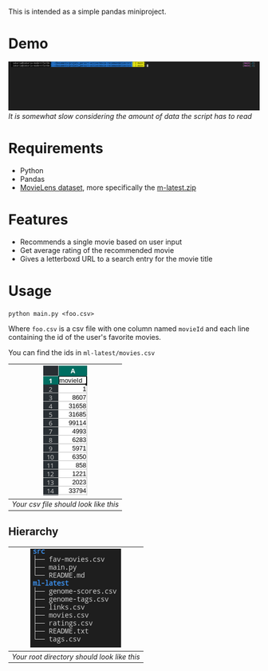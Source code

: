 This is intended as a simple pandas miniproject.

# Demo

![](ressources/demo_speed.gif)
*It is somewhat slow considering the amount of data the script has to read* 

# Requirements

- Python
- Pandas
- [MovieLens dataset](https://grouplens.org/datasets/movielens/), more specifically the [m-latest.zip](https://files.grouplens.org/datasets/movielens/ml-latest.zip)


# Features

- Recommends a single movie based on user input
- Get average rating of the recommended movie
- Gives a letterboxd URL to a search entry for the movie title

# Usage

`python main.py <foo.csv>`

Where `foo.csv` is a csv file with one column named `movieId` and each line containing the id of the user's favorite movies.

You can find the ids in `ml-latest/movies.csv`

| ![Your csv file should look like this](ressources/README-fav-movies.png) |
| --- |
| *Your csv file should look like this* |

## Hierarchy
| ![Your root directory should look like this](ressources/README-tree.png) |
| --- | 
| *Your root directory should look like this* |

